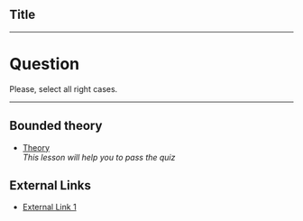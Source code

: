 ## Title

---

# Question

Please, select all right cases.

---

## Bounded theory

- [Theory](course://Template/Theory/Example%201)  
  _This lesson will help you to pass the quiz_

## External Links

- [External Link 1](https://javarush.ru/quests/lectures/questmultithreading.level10.lecture03)